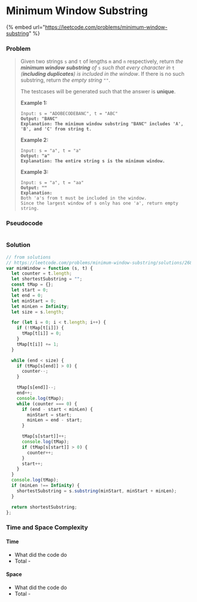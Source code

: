 # Minimum Window Substring

{% embed url="https://leetcode.com/problems/minimum-window-substring" %}

### Problem

> Given two strings `s` and `t` of lengths `m` and `n` respectively, return _the **minimum window**_ _**substring** of_ `s` _such that every character in_ `t` _(**including duplicates**) is included in the window_. If there is no such substring, return _the empty string_ `""`.
>
> The testcases will be generated such that the answer is **unique**.
>
> &#x20;
>
> **Example 1:**
>
> <pre data-overflow="wrap"><code>Input: s = "ADOBECODEBANC", t = "ABC"
> <strong>Output: "BANC"
> </strong><strong>Explanation: The minimum window substring "BANC" includes 'A', 'B', and 'C' from string t.</strong></code></pre>
>
> **Example 2:**
>
> <pre><code>Input: s = "a", t = "a"
> <strong>Output: "a"
> </strong><strong>Explanation: The entire string s is the minimum window.</strong></code></pre>
>
> **Example 3:**
>
> <pre><code>Input: s = "a", t = "aa"
> <strong>Output: ""
> </strong><strong>Explanation:
> </strong>Both 'a's from t must be included in the window.
> Since the largest window of s only has one 'a', return empty string.</code></pre>

### Pseudocode

```
```

### Solution

```javascript
// from solutions
// https://leetcode.com/problems/minimum-window-substring/solutions/26808/here-is-a-10-line-template-that-can-solve-most-substring-problems/
var minWindow = function (s, t) {
  let counter = t.length;
  let shortestSubstring = "";
  const tMap = {};
  let start = 0;
  let end = 0;
  let minStart = 0;
  let minLen = Infinity;
  let size = s.length;

  for (let i = 0; i < t.length; i++) {
    if (!tMap[t[i]]) {
      tMap[t[i]] = 0;
    }
    tMap[t[i]] += 1;
  }

  while (end < size) {
    if (tMap[s[end]] > 0) {
      counter--;
    }

    tMap[s[end]]--;
    end++;
    console.log(tMap);
    while (counter === 0) {
      if (end - start < minLen) {
        minStart = start;
        minLen = end - start;
      }

      tMap[s[start]]++;
      console.log(tMap);
      if (tMap[s[start]] > 0) {
        counter++;
      }
      start++;
    }
  }
  console.log(tMap);
  if (minLen !== Infinity) {
    shortestSubstring = s.substring(minStart, minStart + minLen);
  }

  return shortestSubstring;
};
```

### Time and Space Complexity

#### Time

* What did the code do
* Total -

#### Space

* What did the code do
* Total -
